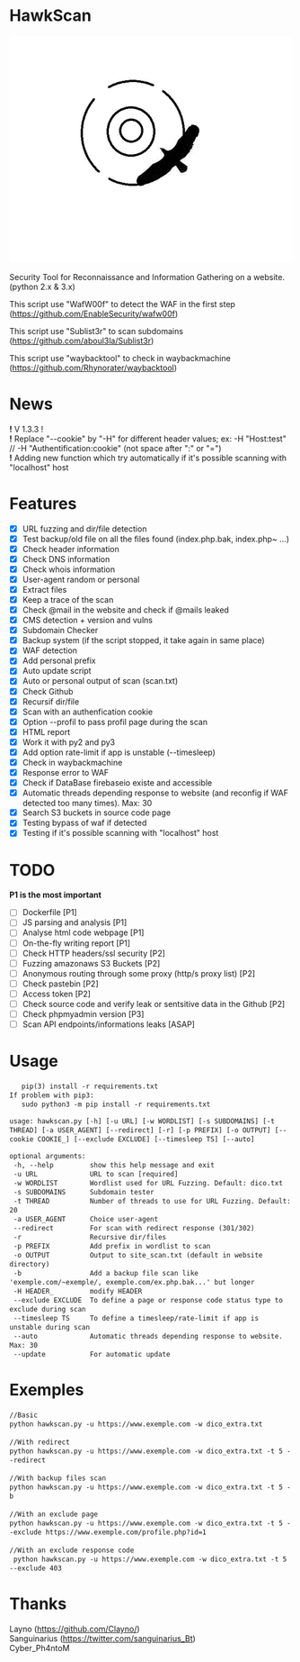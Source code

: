 # HawkScan

![alt tag](https://github.com/c0dejump/HawkScan/blob/master/static/logo.jpg)

Security Tool for Reconnaissance and Information Gathering on a website. (python 2.x & 3.x)

This script use "WafW00f" to detect the WAF in the first step (https://github.com/EnableSecurity/wafw00f)

This script use "Sublist3r" to scan subdomains (https://github.com/aboul3la/Sublist3r)

This script use "waybacktool" to check in waybackmachine (https://github.com/Rhynorater/waybacktool)

# News
**!** V 1.3.3 !   
**!** Replace "--cookie" by "-H" for different header values; ex: -H "Host:test" // -H "Authentification:cookie" (not space after ":" or "=")        
**!** Adding new function which try automatically if it's possible scanning with "localhost" host     

# Features
 - [x] URL fuzzing and dir/file detection
 - [x] Test backup/old file on all the files found (index.php.bak, index.php~ ...)
 - [x] Check header information
 - [x] Check DNS information
 - [x] Check whois information
 - [x] User-agent random or personal
 - [x] Extract files
 - [x] Keep a trace of the scan
 - [x] Check @mail in the website and check if @mails leaked
 - [x] CMS detection + version and vulns
 - [x] Subdomain Checker
 - [x] Backup system (if the script stopped, it take again in same place)
 - [x] WAF detection
 - [x] Add personal prefix
 - [x] Auto update script
 - [x] Auto or personal output of scan (scan.txt)
 - [x] Check Github
 - [x] Recursif dir/file
 - [x] Scan with an authenfication cookie
 - [x] Option --profil to pass profil page during the scan
 - [x] HTML report
 - [x] Work it with py2 and py3
 - [x] Add option rate-limit if app is unstable (--timesleep)
 - [x] Check in waybackmachine
 - [x] Response error to WAF
 - [x] Check if DataBase firebaseio existe and accessible
 - [x] Automatic threads depending response to website (and reconfig if WAF detected too many times). Max: 30
 - [x] Search S3 buckets in source code page
 - [x] Testing bypass of waf if detected
 - [x] Testing if it's possible scanning with "localhost" host
 
# TODO 
**P1 is the most important**

 - [ ] Dockerfile [P1]
 - [ ] JS parsing and analysis [P1]
 - [ ] Analyse html code webpage [P1]
 - [ ] On-the-fly writing report [P1]
 - [ ] Check HTTP headers/ssl security [P2]
 - [ ] Fuzzing amazonaws S3 Buckets [P2]
 - [ ] Anonymous routing through some proxy (http/s proxy list) [P2]
 - [ ] Check pastebin [P2]
 - [ ] Access token [P2]
 - [ ] Check source code and verify leak or sentsitive data in the Github [P2]
 - [ ] Check phpmyadmin version [P3]
 - [ ] Scan API endpoints/informations leaks [ASAP]
 
 # Usage
 > 
 
       pip(3) install -r requirements.txt 
    If problem with pip3:    
       sudo python3 -m pip install -r requirements.txt
 > 
  
 >
     
    usage: hawkscan.py [-h] [-u URL] [-w WORDLIST] [-s SUBDOMAINS] [-t THREAD] [-a USER_AGENT] [--redirect] [-r] [-p PREFIX] [-o OUTPUT] [--cookie COOKIE_] [--exclude EXCLUDE] [--timesleep TS] [--auto]
 
 > 
 
    optional arguments: 
     -h, --help         show this help message and exit
     -u URL             URL to scan [required]
     -w WORDLIST        Wordlist used for URL Fuzzing. Default: dico.txt
     -s SUBDOMAINS      Subdomain tester
     -t THREAD          Number of threads to use for URL Fuzzing. Default: 20
     -a USER_AGENT      Choice user-agent 
     --redirect         For scan with redirect response (301/302) 
     -r                 Recursive dir/files      
     -p PREFIX          Add prefix in wordlist to scan      
     -o OUTPUT          Output to site_scan.txt (default in website directory)       
     -b                 Add a backup file scan like 'exemple.com/~exemple/, exemple.com/ex.php.bak...' but longer             
     -H HEADER_         modify HEADER              
     --exclude EXCLUDE  To define a page or response code status type to exclude during scan                                            
     --timesleep TS     To define a timesleep/rate-limit if app is unstable during scan                                 
     --auto             Automatic threads depending response to website. Max: 30      
     --update           For automatic update

 >

# Exemples

 >
    //Basic
    python hawkscan.py -u https://www.exemple.com -w dico_extra.txt

    //With redirect
    python hawkscan.py -u https://www.exemple.com -w dico_extra.txt -t 5 --redirect

    //With backup files scan
    python hawkscan.py -u https://www.exemple.com -w dico_extra.txt -t 5 -b

    //With an exclude page
    python hawkscan.py -u https://www.exemple.com -w dico_extra.txt -t 5 --exclude https://www.exemple.com/profile.php?id=1

    //With an exclude response code
     python hawkscan.py -u https://www.exemple.com -w dico_extra.txt -t 5 --exclude 403

 >

# Thanks
Layno (https://github.com/Clayno/)      
Sanguinarius (https://twitter.com/sanguinarius_Bt)        
Cyber_Ph4ntoM  
